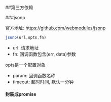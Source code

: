 ##第三方依赖

###jsonp

官方地址: https://github.com/webmodules/jsonp

```javascript
jsonp(url,opts,fn)
```

- url: 请求地址
- fn: 回调函数包含(err, data)参数

opts是一个配置对象

- param: 回调函数名称
- timeout: 超时时间, 默认一分钟

#### 封装成promise

